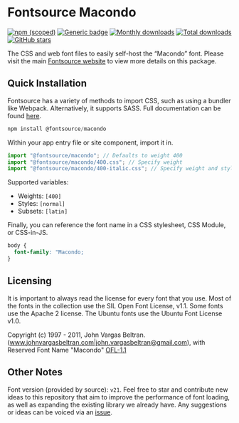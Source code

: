 # Fontsource Macondo

[![npm (scoped)](https://img.shields.io/npm/v/@fontsource/macondo?color=brightgreen)](https://www.npmjs.com/package/@fontsource/macondo) [![Generic badge](https://img.shields.io/badge/fontsource-passing-brightgreen)](https://github.com/fontsource/fontsource) [![Monthly downloads](https://badgen.net/npm/dm/@fontsource/macondo)](https://github.com/fontsource/fontsource) [![Total downloads](https://badgen.net/npm/dt/@fontsource/macondo)](https://github.com/fontsource/fontsource) [![GitHub stars](https://img.shields.io/github/stars/fontsource/fontsource.svg?style=social&label=Star)](https://github.com/fontsource/fontsource/stargazers)

The CSS and web font files to easily self-host the “Macondo” font. Please visit the main [Fontsource website](https://fontsource.org/fonts/macondo) to view more details on this package.

## Quick Installation

Fontsource has a variety of methods to import CSS, such as using a bundler like Webpack. Alternatively, it supports SASS. Full documentation can be found [here](https://fontsource.org/docs/getting-started/introduction).

```javascript
npm install @fontsource/macondo
```

Within your app entry file or site component, import it in.

```javascript
import "@fontsource/macondo"; // Defaults to weight 400
import "@fontsource/macondo/400.css"; // Specify weight
import "@fontsource/macondo/400-italic.css"; // Specify weight and style

```

Supported variables:
- Weights: `[400]`
- Styles: `[normal]`
- Subsets: `[latin]`

Finally, you can reference the font name in a CSS stylesheet, CSS Module, or CSS-in-JS.

```css
body {
  font-family: "Macondo;
}
```

## Licensing
It is important to always read the license for every font that you use.
Most of the fonts in the collection use the SIL Open Font License, v1.1. Some fonts use the Apache 2 license. The Ubuntu fonts use the Ubuntu Font License v1.0.

Copyright (c) 1997 - 2011, John Vargas Beltran. (www.johnvargasbeltran.com|john.vargasbeltran@gmail.com), with Reserved Font Name "Macondo"
[OFL-1.1](http://scripts.sil.org/OFL)

## Other Notes
Font version (provided by source): `v21`.
Feel free to star and contribute new ideas to this repository that aim to improve the performance of font loading, as well as expanding the existing library we already have. Any suggestions or ideas can be voiced via an [issue](https://github.com/fontsource/fontsource/issues).